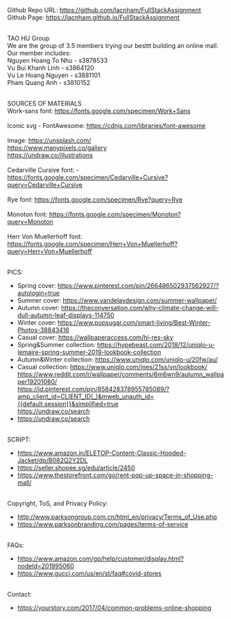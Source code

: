 Github Repo URL: https://github.com/lacnham/FullStackAssignment <br>
Github Page: https://lacnham.github.io/FullStackAssignment <br><br>

TAO HU Group<br>
We are the group of 3.5 members trying our besttt building an online mall. <br>
Our member includes:<br>
Nguyen Hoang To Nhu - s3878533<br>
Vu Bui Khanh Linh - s3864120<br>
Vu Le Hoang Nguyen - s3881101 <br>
Pham Quang Anh - s3810152 <br><br>

SOURCES OF MATERIALS <br>
Work-sans font: https://fonts.google.com/specimen/Work+Sans <br><br>
Iconic svg - FontAwesome: https://cdnjs.com/libraries/font-awesome<br><br>
Image: https://unsplash.com/<br>
       https://www.manypixels.co/gallery<br>
       https://undraw.co/illustrations<br><br>
Cedarville Cursive font: - https://fonts.google.com/specimen/Cedarville+Cursive?query=Cedarville+Cursive<br><br>
Rye font: https://fonts.google.com/specimen/Rye?query=Rye<br><br>
Monoton font: https://fonts.google.com/specimen/Monoton?query=Monoton<br><br>
Herr Von Muellerhoff font: https://fonts.google.com/specimen/Herr+Von+Muellerhoff?query=Herr+Von+Muellerhoff<br><br>

PICS:<br>
-   Spring cover: https://www.pinterest.com/pin/266486502937562927/?autologin=true <br>
-   Summer cover: https://www.vandelaydesign.com/summer-wallpaper/ <br>
-   Autumn cover: https://theconversation.com/why-climate-change-will-dull-autumn-leaf-displays-114750 <br>
-   Winter cover: https://www.popsugar.com/smart-living/Best-Winter-Photos-38843416 <br>
-   Casual cover: https://wallpaperaccess.com/hi-res-sky <br>
-   Spring&Summer collection: https://hypebeast.com/2018/12/uniqlo-u-lemaire-spring-summer-2019-lookbook-collection <br>
-   Autumn&Winter collection: https://www.uniqlo.com/uniqlo-u/20fw/au/ <br>
-   Casual collection: https://www.uniqlo.com/ines/21ss/vn/lookbook/ <br>
https://www.reddit.com/r/wallpaper/comments/6m6wn9/autumn_wallpaper19201080/ <br>
https://id.pinterest.com/pin/858428378955785089/?amp_client_id=CLIENT_ID(_)&mweb_unauth_id={{default.session}}&simplified=true <br>
https://undraw.co/search <br>
-   https://undraw.co/search <br><br>

SCRIPT: <br>
- https://www.amazon.in/ELETOP-Content-Classic-Hooded-Jacket/dp/B082Q2Y2DL <br>
- https://seller.shopee.sg/edu/article/2450 <br>
- https://www.thestorefront.com/go/rent-pop-up-space-in-shopping-mall/ <br><br>

Copyright, ToS, and Privacy Policy: <br>
-   http://www.parksongroup.com.cn/html_en/privacy/Terms_of_Use.php <br>
-   https://www.parksonbranding.com/pages/terms-of-service <br><br>
 
FAQs: <br>
-   https://www.amazon.com/gp/help/customer/display.html?nodeId=201995060 <br>
-   https://www.gucci.com/us/en/st/faq#covid-stores <br><br>
 
Contact: <br>
-   https://yourstory.com/2017/04/common-problems-online-shopping
